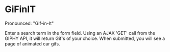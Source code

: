 # GiFinIT
Pronounced: "Gif-in-It"

Enter a search term in the form field. Using an AJAX 'GET' call from the GIPHY API, it will return Gif's of your choice. 
When submitted, you will see a page of animated car gifs.
